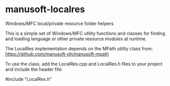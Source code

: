 # manusoft-localres
Windows/MFC local/private resource folder helpers

This is a simple set of Windows/MFC utility functions and classes for
finding and loading language or other private resource modules at runtime.

The LocalRes implementation depends on the MPath utility class from:
https://github.com/manusoft-gh/manusoft-mpath

To use the class, add the LocalRes.cpp and LocalRes.h files to your project
and include the header file:

#include "LocalRes.h"

